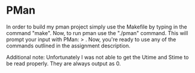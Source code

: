 # PMan
In order to build my pman project simply use the Makefile by typing in the command "make".
Now, to run pman use the "./pman" command. This will prompt your input with PMan: > .
Now, you're ready to use any of the commands outlined in the assignment description. 

Additional note: Unfortunately I was not able to get the Utime and Stime to be read properly. They are always output as 0. 
